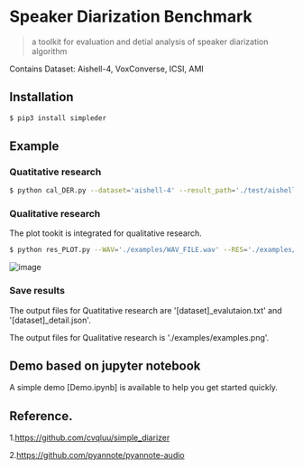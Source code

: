 # Speaker Diarization Benchmark

> a toolkit for evaluation and detial analysis of speaker diarization algorithm

Contains Dataset: Aishell-4, VoxConverse, ICSI, AMI


## Installation

```bash
$ pip3 install simpleder
```


## Example

### Quatitative research
```bash
$ python cal_DER.py --dataset='aishell-4' --result_path='./test/aishell-4/' --MODE='EVAL' --details_analysis=TRUE
```

### Qualitative research
The plot tookit is integrated for qualitative research.
```bash
$ python res_PLOT.py --WAV='./examples/WAV_FILE.wav' --RES='./examples/RES_FILE.json' --SAVE_PATH='./examples/examples.png'
```
![image](https://github.com/painshine/speaker_diarization_benchmark/blob/main/examples/examples.png)

### Save results

The output files for Quatitative research are '[dataset]_evalutaion.txt' and '[dataset]_detail.json'.

The output files for Qualitative research is './examples/examples.png'.


## Demo based on jupyter notebook

A simple demo [Demo.ipynb] is available to help you get started quickly. 


## Reference.
1.https://github.com/cvqluu/simple_diarizer

2.https://github.com/pyannote/pyannote-audio
